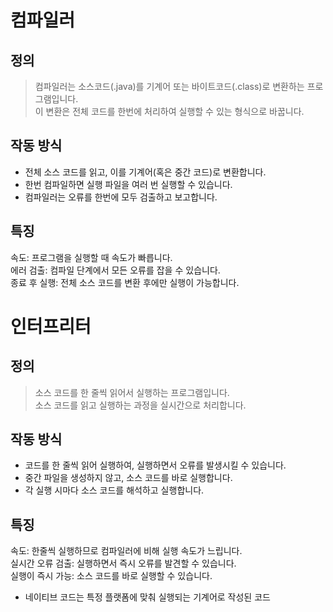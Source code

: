 # 컴파일러

## 정의

> 컴파일러는 소스코드(.java)를 기계어 또는 바이트코드(.class)로 변환하는 프로그램입니다.  
> 이 변환은 전체 코드를 한번에 처리하여 실행할 수 있는 형식으로 바꿉니다.

## 작동 방식

- 전체 소스 코드를 읽고, 이를 기계어(혹은 중간 코드)로 변환합니다.
- 한번 컴파일하면 실행 파일을 여러 번 실행할 수 있습니다.
- 컴파일러는 오류를 한번에 모두 검출하고 보고합니다.

## 특징

속도: 프로그램을 실행할 때 속도가 빠릅니다.   
에러 검출: 컴파일 단계에서 모든 오류를 잡을 수 있습니다.   
종료 후 실행: 전체 소스 코드를 변환 후에만 실행이 가능합니다.

# 인터프리터

## 정의

> 소스 코드를 한 줄씩 읽어서 실행하는 프로그램입니다.  
> 소스 코드를 읽고 실행하는 과정을 실시간으로 처리합니다.

## 작동 방식

- 코드를 한 줄씩 읽어 실행하여, 실행하면서 오류를 발생시킬 수 있습니다.
- 중간 파일을 생성하지 않고, 소스 코드를 바로 실행합니다.
- 각 실행 시마다 소스 코드를 해석하고 실행합니다.

## 특징

속도: 한줄씩 실행하므로 컴파일러에 비해 실행 속도가 느립니다.  
실시간 오류 검출: 실행하면서 즉시 오류를 발견할 수 있습니다.  
실행이 즉시 가능: 소스 코드를 바로 실행할 수 있습니다.  

* 네이티브 코드는 특정 플랫폼에 맞춰 실행되는 기계어로 작성된 코드